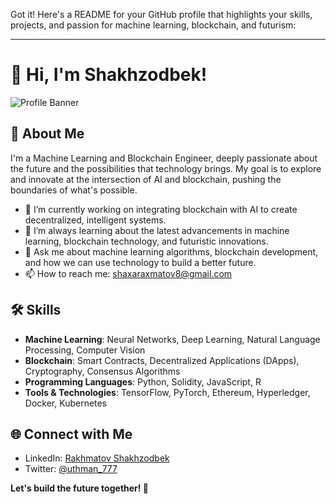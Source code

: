 Got it! Here's a README for your GitHub profile that highlights your skills, projects, and passion for machine learning, blockchain, and futurism:

---

# 👋 Hi, I'm Shakhzodbek!

![Profile Banner](https://vraki.net/sites/default/files/mood/29.gif)

## 🚀 About Me
I'm a Machine Learning and Blockchain Engineer, deeply passionate about the future and the possibilities that technology brings. My goal is to explore and innovate at the intersection of AI and blockchain, pushing the boundaries of what's possible.

- 🔭 I’m currently working on integrating blockchain with AI to create decentralized, intelligent systems.
- 🌱 I’m always learning about the latest advancements in machine learning, blockchain technology, and futuristic innovations.
- 💬 Ask me about machine learning algorithms, blockchain development, and how we can use technology to build a better future.
- 📫 How to reach me: shaxaraxmatov8@gmail.com

## 🛠️ Skills
- **Machine Learning**: Neural Networks, Deep Learning, Natural Language Processing, Computer Vision
- **Blockchain**: Smart Contracts, Decentralized Applications (DApps), Cryptography, Consensus Algorithms
- **Programming Languages**: Python, Solidity, JavaScript, R
- **Tools & Technologies**: TensorFlow, PyTorch, Ethereum, Hyperledger, Docker, Kubernetes




## 🌐 Connect with Me
- LinkedIn: [Rakhmatov Shakhzodbek](https://www.linkedin.com/in/shakhzod-rakhmatov-71bb501a8/)
- Twitter: [@uthman_777](https://twitter.com/uthman_777)
  



**Let's build the future together! 🚀**
